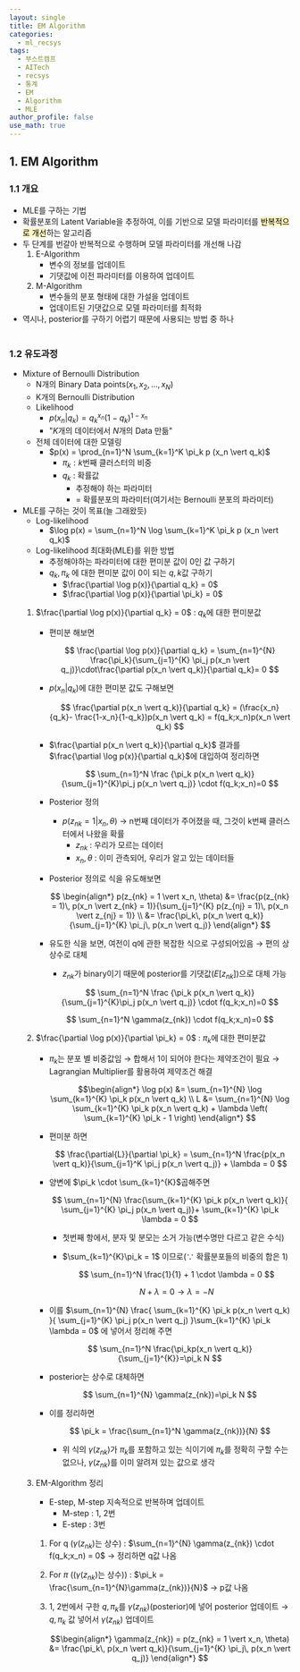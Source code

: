 ```yaml
---
layout: single
title: EM Algorithm
categories:
  - ml_recsys
tags:
  - 부스트캠프
  - AITech
  - recsys
  - 통계
  - EM
  - Algorithm
  - MLE
author_profile: false
use_math: true
---
```

## 1. EM Algorithm
### 1.1 개요
- MLE를 구하는 기법
- 확률분포의 Latent Variable을 추정하여, 이를 기반으로 모델 파라미터를 <mark style="background: #FFF3A3A6;">반복적으로 개선</mark>하는 알고리즘
- 두 단계를  번갈아 반복적으로 수행하며 모델 파라미터를 개선해 나감
	1. E-Algorithm
		- 변수의 정보를 업데이트
		- 기댓값에 이전 파라미터를 이용하여 업데이트
	2. M-Algorithm
		- 변수들의 분포 형태에 대한 가설을 업데이트
		- 업데이트된 기댓값으로 모델 파라미터를 최적화
- 역시나, posterior를 구하기 어렵기 때문에 사용되는 방법 중 하나<br><br>

### 1.2 유도과정
- Mixture of Bernoulli Distribution
	- N개의 Binary Data points($x_1, x_2, \ldots ,x_N$)
	- K개의 Bernoulli Distribution
	- Likelihood
		- $p(x_n \vert q_k) = q_k^{x_n}(1-q_k)^{1-x_n}$
		- "$K$개의 데이터에서 $N$개의 Data 만듦"
	- 전체 데이터에 대한 모델링
		- $p(x) = \prod_{n=1}^N \sum_{k=1}^K \pi_k p (x_n \vert q_k)$
			- $\pi_k : k$번째 클러스터의 비중
			- $q_k$ : 확률값
				- 추정해야 하는 파라미터
				- = 확률분포의 파라미터(여기서는 Bernoulli 분포의 파라미터)
- MLE를 구하는 것이 목표(늘 그래왔듯)
	- Log-likelihood
		- $\log p(x) = \sum_{n=1}^N \log \sum_{k=1}^K \pi_k p (x_n \vert q_k)$
	- Log-likelihood 최대화(MLE)를 위한 방법
		- 추정해야하는 파라미터에 대한 편미분 값이 0인 값 구하기
		- $q_k, \pi_k$ 에 대한 편미분 값이 0이 되는 $q, k$값 구하기
			- $\frac{\partial \log p(x)}{\partial q_k} = 0$
			- $\frac{\partial \log p(x)}{\partial \pi_k} = 0$
	1. $\frac{\partial \log p(x)}{\partial q_k} = 0$ : $q_k$에 대한 편미분값
		- 편미분 해보면

			$$
			\frac{\partial \log p(x)}{\partial q_k} = \sum_{n=1}^{N} \frac{\pi_k}{\sum_{j=1}^{K} \pi_j p(x_n \vert q_j)}\cdot\frac{\partial p(x_n \vert q_k)}{\partial q_k}= 0
			$$

		- $p(x_n \vert q_k)$에 대한 편미분 값도 구해보면

			$$
			\frac{\partial p(x_n \vert q_k)}{\partial q_k} = (\frac{x_n}{q_k}- \frac{1-x_n}{1-q_k})p(x_n \vert q_k) = f(q_k;x_n)p(x_n \vert q_k)
			$$

		- $\frac{\partial p(x_n \vert q_k)}{\partial q_k}$ 결과를 $\frac{\partial \log p(x)}{\partial q_k}$에 대입하여 정리하면

			$$
			\sum_{n=1}^N \frac {\pi_k p(x_n \vert q_k)}{\sum_{j=1}^{K}\pi_j p(x_n \vert q_j)} \cdot f(q_k;x_n)=0
			$$
			
		- Posterior 정의
			- $p(z_{nk}=1 \vert x_n, \theta)$ → n번째 데이터가 주어졌을 때, 그것이 k번째 클러스터에서 나왔을 확률
				- $z_{nk}$ : 우리가 모르는 데이터
				- $x_n, \theta$ : 이미 관측되어, 우리가 알고 있는 데이터들
		- Posterior 정의로 식을 유도해보면
			
			$$
			\begin{align*}
			p(z_{nk} = 1 \vert x_n, \theta)
			&= \frac{p(z_{nk} = 1)\, p(x_n \vert z_{nk} = 1)}{\sum_{j=1}^{K} p(z_{nj} = 1)\, p(x_n \vert z_{nj} = 1)} \\
			&= \frac{\pi_k\, p(x_n \vert q_k)}{\sum_{j=1}^{K} \pi_j\, p(x_n \vert q_j)}
			\end{align*}
			$$
			
		- 유도한 식을 보면, 여전이 q에 관한 복잡한 식으로 구성되어있음 → 편의 상 상수로 대체
			- $z_{nk}$가 binary이기 때문에 posterior를 기댓값($E[z_{nk}]$)으로 대체 가능
			
			$$
			\sum_{n=1}^N \frac {\pi_k p(x_n \vert q_k)}{\sum_{j=1}^{K}\pi_j p(x_n \vert q_j)} \cdot f(q_k;x_n)=0
			$$
			
			$$
			\sum_{n=1}^N \gamma(z_{nk}) \cdot f(q_k;x_n)=0
			$$

	2. $\frac{\partial \log p(x)}{\partial \pi_k} = 0$ : $\pi_k$에 대한 편미분값
		- $\pi_k$는 분포 별 비중값임 → 합해서 1이 되어야 한다는 제약조건이 필요 → Lagrangian Multiplier를 활용하여 제약조건 해결

			$$\begin{align*}
			\log p(x) &= \sum_{n=1}^{N} \log \sum_{k=1}^{K} \pi_k p(x_n \vert q_k) \\
			L &= \sum_{n=1}^{N} \log \sum_{k=1}^{K} \pi_k p(x_n \vert q_k) + \lambda \left( \sum_{k=1}^{K} \pi_k - 1 \right)
			\end{align*}
			$$

		- 편미분 하면

			$$
			\frac{\partial{L}}{\partial \pi_k} = \sum_{n=1}^N \frac{p(x_n \vert q_k)}{\sum_{j=1}^K \pi_j p(x_n \vert q_j)} + \lambda = 0
			$$

		- 양변에 $\pi_k \cdot \sum_{k=1}^{K}$곱해주면


			$$
			\sum_{n=1}^{N} \frac{\sum_{k=1}^{K} \pi_k p(x_n \vert q_k)}{ \sum_{j=1}^{K} \pi_j p(x_n \vert q_j)}+ \sum_{k=1}^{K} \pi_k \lambda = 0
			$$

			- 첫번째 항에서, 분자 및 분모는 소거 가능(변수명만 다르고 같은 수식)
			- $\sum_{k=1}^{K}\pi_k = 1$ 이므로($\because$ 확률분포들의 비중의 합은 1)

				$$
				\sum_{n=1}^N \frac{1}{1} + 1 \cdot \lambda = 0
				$$

				$$
				N+\lambda=0 \rightarrow \lambda=-N
				$$

		- 이를 $\sum_{n=1}^{N} \frac{ \sum_{k=1}^{K} \pi_k p(x_n \vert q_k) }{ \sum_{j=1}^{K} \pi_j p(x_n \vert q_j) }\sum_{k=1}^{K} \pi_k \lambda = 0$ 에 넣어서 정리해 주면
			
			$$
			\sum_{n=1}^N \frac{\pi_kp(x_n \vert q_k)}{\sum_{j=1}^{K}}=\pi_k N
			$$

		- posterior는 상수로 대체하면

			$$
			\sum_{n=1}^{N} \gamma(z_{nk})=\pi_k N
			$$

		- 이를 정리하면

			
			$$
			\pi_k = \frac{\sum_{n=1}^N \gamma(z_{nk})}{N}
			$$

			- 위 식의 $\gamma (z_{nk})$가 $\pi_{k}$를 포함하고 있는 식이기에 $\pi_k$를 정확히 구할 수는 없으나, $\gamma(z_{nk})$를 이미 알려져 있는 값으로 생각
	3. EM-Algorithm 정리
		- E-step, M-step 지속적으로 반복하며 업데이트
			- M-step : 1, 2번
			- E-step : 3번
		1. For q ($\gamma(z_{nk})$는 상수) : $\sum_{n=1}^{N} \gamma(z_{nk}) \cdot f(q_k;x_n) = 0$ → 정리하면 q값 나옴
		2. For $\pi$ (($\gamma(z_{nk})$는 상수)) : $\pi_k = \frac{\sum_{n=1}^{N}\gamma(z_{nk})}{N}$ → p값 나옴
		3. 1, 2번에서 구한 $q, \pi_k$를 $\gamma(z_{nk})$(posterior)에 넣어 posterior 업데이트 →  $q, \pi_k$ 값 넣어서 $\gamma(z_{nk})$ 업데이트

			$$\begin{align*}
			\gamma(z_{nk}) = p(z_{nk} = 1 \vert x_n, \theta)
			&= \frac{\pi_k\, p(x_n \vert q_k)}{\sum_{j=1}^{K} \pi_j\, p(x_n \vert q_j)}
			\end{align*}
			$$
